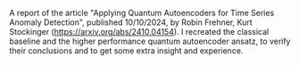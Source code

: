 A report of the article "Applying Quantum Autoencoders for Time Series Anomaly Detection", published 10/10/2024, by Robin Frehner, Kurt Stockinger (https://arxiv.org/abs/2410.04154).
I recreated the classical baseline and the higher performance quantum autoencoder ansatz, to verify their conclusions and to get some extra insight and experience.
